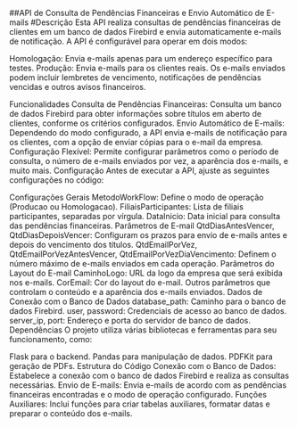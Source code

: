 ##API de Consulta de Pendências Financeiras e Envio Automático de E-mails
#Descrição
Esta API realiza consultas de pendências financeiras de clientes em um banco de dados Firebird e envia automaticamente e-mails de notificação. A API é configurável para operar em dois modos:

Homologação: Envia e-mails apenas para um endereço específico para testes.
Produção: Envia e-mails para os clientes reais.
Os e-mails enviados podem incluir lembretes de vencimento, notificações de pendências vencidas e outros avisos financeiros.

Funcionalidades
Consulta de Pendências Financeiras: Consulta um banco de dados Firebird para obter informações sobre títulos em aberto de clientes, conforme os critérios configurados.
Envio Automático de E-mails: Dependendo do modo configurado, a API envia e-mails de notificação para os clientes, com a opção de enviar cópias para o e-mail da empresa.
Configuração Flexível: Permite configurar parâmetros como o período de consulta, o número de e-mails enviados por vez, a aparência dos e-mails, e muito mais.
Configuração
Antes de executar a API, ajuste as seguintes configurações no código:

Configurações Gerais
MetodoWorkFlow: Define o modo de operação (Producao ou Homologacao).
FiliaisParticipantes: Lista de filiais participantes, separadas por vírgula.
DataInicio: Data inicial para consulta das pendências financeiras.
Parâmetros de E-mail
QtdDiasAntesVencer, QtdDiasDepoisVencer: Configuram os prazos para envio de e-mails antes e depois do vencimento dos títulos.
QtdEmailPorVez, QtdEmailPorVezAntesVencer, QtdEmailPorVezDiaVencimento: Definem o número máximo de e-mails enviados em cada operação.
Parâmetros do Layout do E-mail
CaminhoLogo: URL da logo da empresa que será exibida nos e-mails.
CorEmail: Cor do layout do e-mail.
Outros parâmetros que controlam o conteúdo e a aparência dos e-mails enviados.
Dados de Conexão com o Banco de Dados
database_path: Caminho para o banco de dados Firebird.
user, password: Credenciais de acesso ao banco de dados.
server_ip, port: Endereço e porta do servidor de banco de dados.
Dependências
O projeto utiliza várias bibliotecas e ferramentas para seu funcionamento, como:

Flask para o backend.
Pandas para manipulação de dados.
PDFKit para geração de PDFs.
Estrutura do Código
Conexão com o Banco de Dados: Estabelece a conexão com o banco de dados Firebird e realiza as consultas necessárias.
Envio de E-mails: Envia e-mails de acordo com as pendências financeiras encontradas e o modo de operação configurado.
Funções Auxiliares: Inclui funções para criar tabelas auxiliares, formatar datas e preparar o conteúdo dos e-mails.
